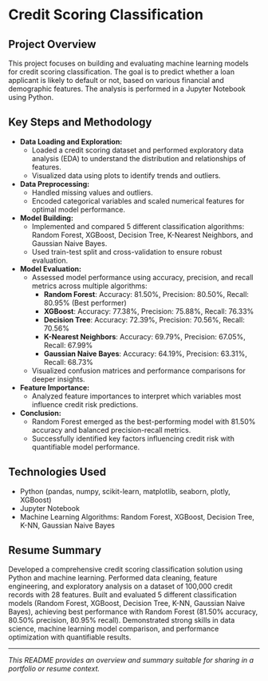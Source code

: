 # Credit Scoring Classification

## Project Overview
This project focuses on building and evaluating machine learning models for credit scoring classification. The goal is to predict whether a loan applicant is likely to default or not, based on various financial and demographic features. The analysis is performed in a Jupyter Notebook using Python.

## Key Steps and Methodology
- **Data Loading and Exploration:**
  - Loaded a credit scoring dataset and performed exploratory data analysis (EDA) to understand the distribution and relationships of features.
  - Visualized data using plots to identify trends and outliers.
- **Data Preprocessing:**
  - Handled missing values and outliers.
  - Encoded categorical variables and scaled numerical features for optimal model performance.
- **Model Building:**
  - Implemented and compared 5 different classification algorithms: Random Forest, XGBoost, Decision Tree, K-Nearest Neighbors, and Gaussian Naive Bayes.
  - Used train-test split and cross-validation to ensure robust evaluation.
- **Model Evaluation:**
  - Assessed model performance using accuracy, precision, and recall metrics across multiple algorithms:
    - **Random Forest**: Accuracy: 81.50%, Precision: 80.50%, Recall: 80.95% (Best performer)
    - **XGBoost**: Accuracy: 77.38%, Precision: 75.88%, Recall: 76.33%
    - **Decision Tree**: Accuracy: 72.39%, Precision: 70.56%, Recall: 70.56%
    - **K-Nearest Neighbors**: Accuracy: 69.79%, Precision: 67.05%, Recall: 67.99%
    - **Gaussian Naive Bayes**: Accuracy: 64.19%, Precision: 63.31%, Recall: 68.73%
  - Visualized confusion matrices and performance comparisons for deeper insights.
- **Feature Importance:**
  - Analyzed feature importances to interpret which variables most influence credit risk predictions.
- **Conclusion:**
  - Random Forest emerged as the best-performing model with 81.50% accuracy and balanced precision-recall metrics.
  - Successfully identified key factors influencing credit risk with quantifiable model performance.

## Technologies Used
- Python (pandas, numpy, scikit-learn, matplotlib, seaborn, plotly, XGBoost)
- Jupyter Notebook
- Machine Learning Algorithms: Random Forest, XGBoost, Decision Tree, K-NN, Gaussian Naive Bayes

## Resume Summary
Developed a comprehensive credit scoring classification solution using Python and machine learning. Performed data cleaning, feature engineering, and exploratory analysis on a dataset of 100,000 credit records with 28 features. Built and evaluated 5 different classification models (Random Forest, XGBoost, Decision Tree, K-NN, Gaussian Naive Bayes), achieving best performance with Random Forest (81.50% accuracy, 80.50% precision, 80.95% recall). Demonstrated strong skills in data science, machine learning model comparison, and performance optimization with quantifiable results.

---

*This README provides an overview and summary suitable for sharing in a portfolio or resume context.*
